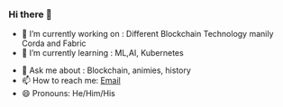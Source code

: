 ### Hi there 👋

<!--
**rafsalrahim/rafsalrahim** is a ✨ _special_ ✨ repository because its `README.md` (this file) appears on your GitHub profile.

Here are some ideas to get you started:-->

- 🔭 I’m currently working on : Different Blockchain Technology manily Corda and Fabric
- 🌱 I’m currently learning : ML,AI, Kubernetes
<!--- 👯 I’m looking to collaborate on : 
- 🤔 I’m looking for help with ... -->
- 💬 Ask me about : Blockchain, animies, history 
- 📫 How to reach me: [Email](mailto:rafsalkrahim@gmail.com)
- 😄 Pronouns: He/Him/His
<!-- - ⚡ Fun fact: ... -->

